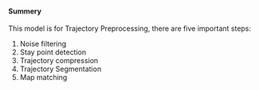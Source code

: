 
#### Summery

This model is for Trajectory Preprocessing, there are five important steps:

1. Noise filtering
2. Stay point detection
3. Trajectory compression
4. Trajectory Segmentation
5. Map matching




















